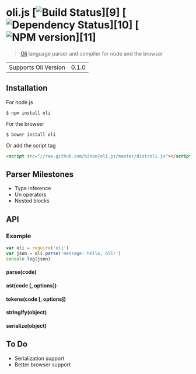# oli.js [![Build Status](https://secure.travis-ci.org/h2non/oli.js.png?branch=master)][9] [![Dependency Status](https://gemnasium.com/h2non/oli.js.png)][10] [![NPM version](https://badge.fury.io/js/oli.js.png)][11]

> [Oli][1] language parser and compiler for node and the browser

<table>
<tr>
<td>Supports Oli Version</td><td>0.1.0</td>
</tr>
</table>

## Installation

For node.js
```
$ npm install oli
```

For the browser
```
$ bower install oli
```
Or add the script tag
```html
<script src="//raw.github.com/h2non/oli.js/master/dist/oli.js"></script>
```

## Parser Milestones

- Type Inference
- Un operators
- Nested blocks

## API

### Example

```js
var oli = require('oli')
var json = oli.parse('message: hello, oli!')
console.log(json)
```

#### parse(code)

#### ast(code [, options])

#### tokens(code [, options])

#### stringify(object)

#### serialize(object)

## To Do

- Serialization support
- Better browser support

[1]: https://github.com/h2non/oli
